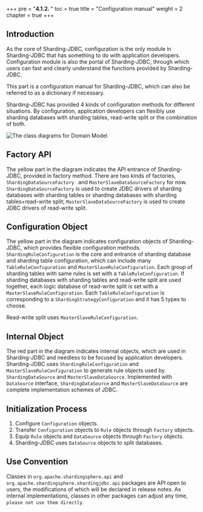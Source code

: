 +++
pre = "<b>4.1.2. </b>"
toc = true
title = "Configuration manual"
weight = 2
chapter = true
+++

## Introduction

As the core of Sharding-JDBC, configuration is the only module in Sharding-JDBC that has something to do with application developers. 
Configuration module is also the portal of Sharding-JDBC, through which users can fast and clearly understand the functions provided by Sharding-JDBC.

This part is a configuration manual for Sharding-JDBC, which can also be referred to as a dictionary if necessary.

Sharding-JDBC has provided 4 kinds of configuration methods for different situations. 
By configuration, application developers can flexibly use sharding databases with sharding tables, read-write split or the combination of both.

![The class diagrams for Domain Model](https://shardingsphere.apache.org/document/current/img/config_domain.png)

## Factory API

The yellow part in the diagram indicates the API entrance of Sharding-JDBC, provided in factory method. 
There are two kinds of factories, `ShardingDataSourceFactory ` and `MasterSlaveDataSourceFactory` for now. 
`ShardingDataSourceFactory` is used to create JDBC drivers of sharding databases with sharding tables or sharding databases with sharding tables+read-write split; `MasterSlaveDataSourceFactory` is used to create JDBC drivers of read-write split.

## Configuration Object

The yellow part in the diagram indicates configuration objects of Sharding-JDBC, which provides flexible configuration methods. 
`ShardingRuleConfiguration` is the core and entrance of sharding database and sharding table configuration, which can include many `TableRuleConfiguration` and `MasterSlaveRuleConfiguration`. 
Each group of sharding tables with same rules is set with a `TableRuleConfiguration`. 
If sharding databases with sharding tables and read-write split are used together, each logic database of read-write split is set with a `MasterSlaveRuleConfiguration`. 
Each `TableRuleConfiguration` is corresponding to a `ShardingStrategyConfiguration` and it has 5 types to choose.

Read-write split uses `MasterSlaveRuleConfiguration`.

## Internal Object

The red part in the diagram indicates internal objects, which are used in Sharding-JDBC and needless to be focused by application developers. 
Sharding-JDBC uses `ShardingRuleConfiguration` and `MasterSlaveRuleConfiguration` to generate rule objects used by `ShardingDataSource` and `MasterSlaveDataSource`. 
Implemented with `DataSource` interface, `ShardingDataSource` and `MasterSlaveDataSource` are complete implementation schemes of JDBC.

## Initialization Process

1. Configure `Configuration` objects.
2. Transfer `Configuration` objects to `Rule` objects through `Factory` objects.
3. Equip `Rule` objects and `DataSource` objects through `Factory` objects.
4. Sharding-JDBC uses `DataSource` objects to split databases.

## Use Convention

Classes in `org.apache.shardingsphere.api` and `org.apache.shardingsphere.shardingjdbc.api` packages are API open to users, the modifications of which will be declared in release notes. 
As internal implementations, classes in other packages can adjust any time, `please not use them directly`.